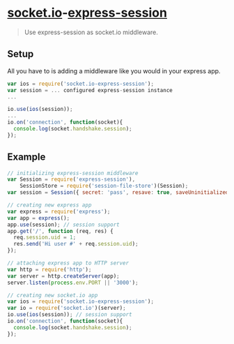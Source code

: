# [socket.io](http://socket.io/)-[express-session](https://github.com/expressjs/session)

> Use express-session as socket.io middleware.

## Setup

All you have to is adding a middleware like you would in your express app.

```js
var ios = require('socket.io-express-session');
var session = ... configured express-session instance
...

io.use(ios(session));
...
io.on('connection', function(socket){
  console.log(socket.handshake.session);
});
```

## Example

```js
// initializing express-session middleware
var Session = require('express-session'),
    SessionStore = require('session-file-store')(Session);
var session = Session({ secret: 'pass', resave: true, saveUninitialized: true });

// creating new express app
var express = require('express');
var app = express();
app.use(session); // session support
app.get('/', function (req, res) {
  req.session.uid = 1;
  res.send('Hi user #' + req.session.uid);
});

// attaching express app to HTTP server
var http = require('http');
var server = http.createServer(app);
server.listen(process.env.PORT || '3000');

// creating new socket.io app
var ios = require('socket.io-express-session');
var io = require('socket.io')(server);
io.use(ios(session)); // session support
io.on('connection', function(socket){
  console.log(socket.handshake.session);
});
```
